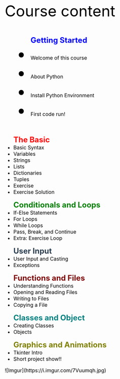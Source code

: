 
<font size = "10" color= "Black"> Course content

<ul> 
<font size="5" color="blue"><b>Getting Started </b> </font>
    <li> <font size="3">Welcome of this course </font>
    <li><font size="3">About Python
    <li> <font size="3">Install Python Environment 
    <li> <font size="3">First code run! 
        </ul>
        
<ul> 
<font size="5" color="red"><b>The Basic</b></font>
    <li> <font size="3">Basic Syntax 
    <li><font size="3">Variables 
    <li> <font size="3">Strings 
    <li> <font size="3">Lists
    <li> <font size="3">Dictionaries
    <li> <font size="3">Tuples
    <li> <font size="3">Exercise 
    <li> <font size="3">Exercise Solution     
        </ul>
        
<ul> 
    <font size="5" color="green"><b>Conditionals and Loops</b></font>
    <li> <font size="3">If-Else Statements
    <li><font size="3">For Loops
    <li> <font size="3">While Loops
    <li> <font size="3">Pass, Break, and Continue 
    <li> <font size="3">Extra: Exercise Loop 
        </ul>
        
<ul> 
<font size="5" color="#2c3e50"><b>User Input</b></font>
    <li> <font size="3">User Input and Casting 
    <li><font size="3">Exceptions
        </ul>
        
<ul> 
<font size="5" color="#800000"><b>Functions and Files</b></font>
    <li> <font size="3">Understanding Functions 
    <li><font size="3">Opening and Reading Files 
    <li><font size="3">Writing to Files
     <li><font size="3">Copying a File     
         </ul>
         
<ul> 
<font size="5" color="#008080"><b>Classes and Object</b></font>
    <li> <font size="3">Creating Classes
    <li><font size="3">Objects
        </ul>
        
<ul> 
<font size="5" color="#808000"><b>Graphics and Animations</b></font>
    <li> <font size="3">Tkinter Intro 
    <li><font size="3">Short project show!!
        </ul>
![Imgur](https://i.imgur.com/7Vuumqh.jpg)
